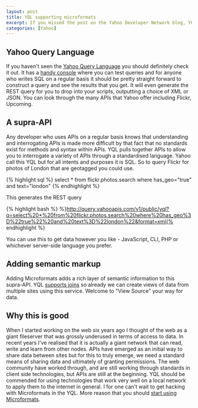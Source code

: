 ```yaml
--- 
layout: post
title: YQL supporting microformats
excerpt: If you missed the post on the Yahoo Developer Network blog, YQL now supports microformats. This is a great addition to the YQL.
categories: [Yahoo]
---
```

## Yahoo Query Language

If you haven't seen the [Yahoo Query Language][1] you should definitely check it out. It has a [handy console][2] where you can test queries and for anyone who writes SQL on a regular basis it should be pretty straight forward to construct a query and see the results that you get. It will even generate the REST query for you to drop into your scripts, outputting a choice of XML or JSON. You can look through the many APIs that Yahoo offer including Flickr, Upcoming.

## A supra-API

Any developer who uses APIs on a regular basis knows that understanding and interrogating APIs is made more difficult by that fact that no standards exist for methods and syntax within APIs. YQL pulls together APIs to allow you to interrogate a variety of APIs through a standardised language. Yahoo call this YQL but for all intents and purposes it is SQL. So to query Flickr for photos of London that are geotagged you could use. 

{% highlight sql %} select * from flickr.photos.search where has_geo="true" and text="london" {% endhighlight %} 

This generates the REST query 

{% highlight bash %}
%}http://query.yahooapis.com/v1/public/yql?q=select%20*%20from%20flickr.photos.search%20where%20has_geo%3D%22true%22%20and%20text%3D%22london%22&format=xml{% endhighlight %}

You can use this to get data however you like - JavaScript, CLI, PHP or whichever server-side language you prefer.

## Adding semantic markup

Adding Microformats adds a rich layer of semantic information to this supra-API. YQL [supports joins][3] so already we can create views of data from multiple sites using this service. Welcome to "View Source" your way for data.

## Why this is good

When I started working on the web six years ago I thought of the web as a giant fileserver that was grossly underused in terms of access to data. In recent years I've realised that it is actually a giant network that can read, write and learn from other nodes. APIs have emerged as an initial way to share data between sites but for this to truly emerge, we need a standard means of sharing data and ultimately of granting permissions. The web community have worked through, and are still working through standards in client side technologies, but APIs are still at the beginning. YQL should be commended for using technologies that work very well on a local network to apply them to the internet in general. I for one can't wait to get hacking with Microformats in the YQL. More reason that you should [start using Microformats][4].

 [1]: http://developer.yahoo.com/yql/
 [2]: http://developer.yahoo.com/yql/console/
 [3]: http://jonathantrevor.net/?p=40
 [4]: http://microformats.org/
